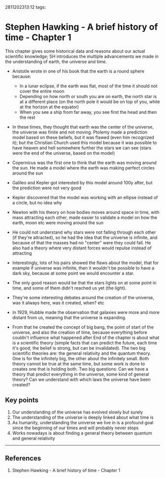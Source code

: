 2811202313:12
tags: 
# Stephen Hawking - A brief history of time - Chapter 1

This chapter gives some historical data and reasons about our actual scientific knowledge; SH introduces the multiple advancements we made in the understanding of earth, the universe and time.
- Aristotle wrote in one of his book that the earth is a round sphere because:
	- In a lunar eclipse, if the earth was flat, most of the time it should not cover the entire moon
	- Depending on how north or south you are on earth, the north star is at a different place (on the north pole it would be on top of you, while at the horizon at the equator)
	- When you see a ship from far away, you see first the head and then the rest

- In these times, they thought that earth was the center of the universe, the universe was finite and not moving. Ptolemy made a prediction model based on these beliefs, but it was flawed (even him recognized it); but the Christian Church used this model because it was possible to have heaven and hell somewhere further the stars we can see (stars were the end of the universe, based on the model)
- Copernicus was the first one to think that the earth was moving around the sun. He made a model where the earth was making perfect circles around the sun
- Galileo and Kepler got interested by this model around 100y after, but the prediction were not very good
- Kepler discovered that the model was working with an ellipse instead of a circle, but no idea why
- Newton with his theory on how bodies moves around space in time, with mass attracting each other, made easier to validate a model on how the earth, moon etc were moving around the sun
- He could not understand why stars were not falling through each other (if they're attracted), so he had the idea that the universe is infinite, and because of that the masses had no "center" were they could fall. He also had a theory where very distant forces would repulse instead of attracting
- Interestingly, lots of his pairs showed the flaws about the model, that for example if universe was infinite, then it wouldn't be possible to have a dark sky, because at some point we would encounter a star.
- The only good reason would be that the stars lights on at some point in time, and some of them didn't reached us yet (the light).
- They're some interesting debates around the creation of the universe, was it always here, was it created, when? etc
- In 1929, Hubble made the observation that galaxies were more and more distant from us, meaning that the universe is expanding.
- From that he created the concept of big bang, the point of start of the universe, and also the creation of time, because everything before couldn't influence what happened after
End of the chapter is about what is a scientific theory (simple facts that can predict the future, each time it's good, the belief is strong, but can be invalidated).
The two big scientific theories are: the general relativity and the quantum theory. One is for the infinitely big, the other about the infinitely small.
Both theory cannot be true at the same time, but some work is done to creates one that is holding both.
Two big questions: Can we have a theory that predict everything in the universe, some kind of general theory? Can we understand with which laws the universe have been created?

## Key points
1. Our understanding of the universe has evolved slowly but surely
2. The understanding of the universe is deeply linked about what time is
3. As humanity, understanding the universe we live in is a profound goal since the beginning of our times and will probably never stops 
4. Works nowadays is about finding a general theory between quantum and general relativity

---
## References
1. Stephen Hawking - A brief history of time - Chapter 1